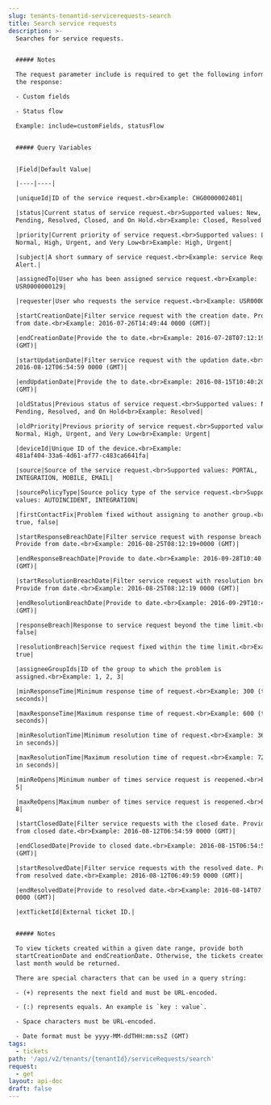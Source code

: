 ```yaml
---
slug: tenants-tenantid-servicerequests-search
title: Search service requests
description: >-
  Searches for service requests.


  ##### Notes

  The request parameter include is required to get the following information in
  the response:

  - Custom fields

  - Status flow

  Example: include=customFields, statusFlow


  ##### Query Variables


  |Field|Default Value|

  |----|----|

  |uniqueId|ID of the service request.<br>Example: CHG0000002401|

  |status|Current status of service request.<br>Supported values: New, Open,
  Pending, Resolved, Closed, and On Hold.<br>Example: Closed, Resolved|

  |priority|Current priority of service request.<br>Supported values: Low,
  Normal, High, Urgent, and Very Low<br>Example: High, Urgent|

  |subject|A short summary of service request.<br>Example: service Request from
  Alert.|

  |assignedTo|User who has been assigned service request.<br>Example:
  USR0000000129|

  |requester|User who requests the service request.<br>Example: USR0000000129|

  |startCreationDate|Filter service request with the creation date. Provide the
  from date.<br>Example: 2016-07-26T14:49:44 0000 (GMT)|

  |endCreationDate|Provide the to date.<br>Example: 2016-07-28T07:12:19 0000
  (GMT)|

  |startUpdationDate|Filter service request with the updation date.<br>Example:
  2016-08-12T06:54:59 0000 (GMT)|

  |endUpdationDate|Provide the to date.<br>Example: 2016-08-15T10:40:20 0000
  (GMT)|

  |oldStatus|Previous status of service request.<br>Supported values: New, Open,
  Pending, Resolved, and On Hold<br>Example: Resolved|

  |oldPriority|Previous priority of service request.<br>Supported values: Low,
  Normal, High, Urgent, and Very Low<br>Example: Urgent|

  |deviceId|Unique ID of the device.<br>Example:
  481af404-33a6-4d61-af77-c483ca6641fa|

  |source|Source of the service request.<br>Supported values: PORTAL,
  INTEGRATION, MOBILE, EMAIL|

  |sourcePolicyType|Source policy type of the service request.<br>Supported
  values: AUTOINCIDENT, INTEGRATION|

  |firstContactFix|Problem fixed without assigning to another group.<br>Example:
  true, false|

  |startResponseBreachDate|Filter service request with response breach date.
  Provide from date.<br>Example: 2016-08-25T08:12:19+0000 (GMT)|

  |endResponseBreachDate|Provide to date.<br>Example: 2016-09-28T10:40:20 0000
  (GMT)|

  |startResolutionBreachDate|Filter service request with resolution breach date.
  Provide from date.<br>Example: 2016-08-25T08:12:19 0000 (GMT)|

  |endResolutionBreachDate|Provide to date.<br>Example: 2016-09-29T10:40:20 0000
  (GMT)|

  |responseBreach|Response to service request beyond the time limit.<br>Example:
  false|

  |resolutionBreach|Service request fixed within the time limit.<br>Example:
  true|

  |assigneeGroupIds|ID of the group to which the problem is
  assigned.<br>Example: 1, 2, 3|

  |minResponseTime|Minimum response time of request.<br>Example: 300 (time in
  seconds)|

  |maxResponseTime|Maximum response time of request.<br>Example: 600 (time in
  seconds)|

  |minResolutionTime|Minimum resolution time of request.<br>Example: 3600 (time
  in seconds)|

  |maxResolutionTime|Maximum resolution time of request.<br>Example: 7200 (time
  in seconds)|

  |minReOpens|Minimum number of times service request is reopened.<br>Example:
  5|

  |maxReOpens|Maximum number of times service request is reopened.<br>Example:
  8|

  |startClosedDate|Filter service requests with the closed date. Provide the
  from closed date.<br>Example: 2016-08-12T06:54:59 0000 (GMT)|

  |endClosedDate|Provide to closed date.<br>Example: 2016-08-15T06:54:59 0000
  (GMT)|

  |startResolvedDate|Filter service requests with the resolved date. Provide
  from resolved date.<br>Example: 2016-08-12T06:49:59 0000 (GMT)|

  |endResolvedDate|Provide to resolved date.<br>Example: 2016-08-14T07:49:59
  0000 (GMT)|

  |extTicketId|External ticket ID.|


  ##### Notes

  To view tickets created within a given date range, provide both
  startCreationDate and endCreationDate. Otherwise, the tickets created in the
  last month would be returned.

  There are special characters that can be used in a query string:

  - (+) represents the next field and must be URL-encoded.

  - (:) represents equals. An example is `key : value`.

  - Space characters must be URL-encoded.

  - Date format must be yyyy-MM-ddTHH:mm:ssZ (GMT)
tags:
  - tickets
path: '/api/v2/tenants/{tenantId}/serviceRequests/search'
request:
  - get
layout: api-doc
draft: false
---
```

